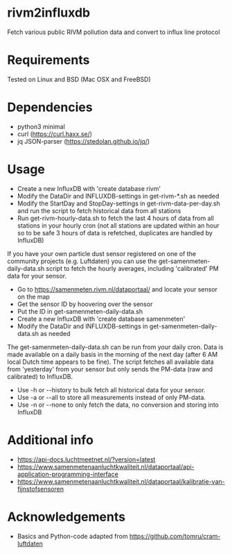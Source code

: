 # rivm2influxdb
Fetch various public RIVM pollution data and convert to influx line protocol

# Requirements

Tested on Linux and BSD (Mac OSX and FreeBSD)

# Dependencies

* python3 minimal
* curl (https://curl.haxx.se/)
* jq JSON-parser (https://stedolan.github.io/jq/)

# Usage

* Create a new InfluxDB with 'create database rivm'
* Modify the DataDir and INFLUXDB-settings in get-rivm-\*.sh as needed
* Modify the StartDay and StopDay-settings in get-rivm-data-per-day.sh 
  and run the script to fetch historical data from all stations
* Run get-rivm-hourly-data.sh to fetch the last 4 hours of data from all
  stations in your hourly cron (not all stations are updated within an
  hour so to be safe 3 hours of data is refetched, duplicates are handled
  by InfluxDB)

If you have your own particle dust sensor registered on one of the
community projects (e.g. Luftdaten) you can use the
get-samenmeten-daily-data.sh script to fetch the hourly averages,
including 'calibrated' PM data for your sensor.

* Go to https://samenmeten.rivm.nl/dataportaal/ and locate your sensor
  on the map
* Get the sensor ID by hoovering over the sensor
* Put the ID in get-samenmeten-daily-data.sh
* Create a new InfluxDB with 'create database samenmeten'
* Modify the DataDir and INFLUXDB-settings in get-samenmeten-daily-data.sh as needed

The get-samenmeten-daily-data.sh can be run from your daily cron. Data
is made available on a daily basis in the morning of the next day (after
6 AM local Dutch time appears to be fine). The script fetches all
available data from 'yesterday' from your sensor but only sends the
PM-data (raw and calibrated) to InfluxDB.

* Use -h or --history to bulk fetch all historical data for your sensor.
* Use -a or --all to store all measurements instead of only PM-data.
* Use -n or --none to only fetch the data, no conversion and storing into InfluxDB

# Additional info

* https://api-docs.luchtmeetnet.nl/?version=latest
* https://www.samenmetenaanluchtkwaliteit.nl/dataportaal/api-application-programming-interface
* https://www.samenmetenaanluchtkwaliteit.nl/dataportaal/kalibratie-van-fijnstofsensoren

# Acknowledgements

* Basics and Python-code adapted from https://github.com/tomru/cram-luftdaten

